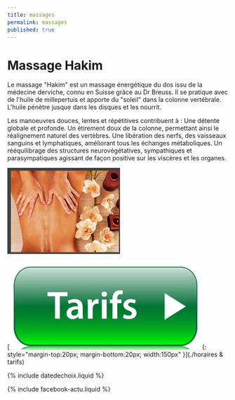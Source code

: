 ```yaml
---
title: massages 
permalink: massages 
published: true
---
```


# Massage Hakim

Le massage "Hakim" est un massage énergétique du dos issu de la médecine derviche, connu en Suisse grâce au Dr Breuss. Il se pratique avec de l'huile de millepertuis et apporte du "soleil" dans la colonne vertébrale. L'huile pénètre jusque dans les disques et les nourrit.

Les manoeuvres douces, lentes et répétitives contribuent à :
Une détente globale et profonde.
Un étirement doux de la colonne, permettant ainsi le réalignement naturel des vertèbres.
Une libération des nerfs, des vaisseaux sanguins et lymphatiques, améliorant tous les échanges métaboliques.
Un rééquilibrage des structures neurovégétatives, sympathiques et parasympatiques agissant de façon positive sur les viscères et les organes.

![](./images/hakim.jpg)


[![Tarifs](./images/boutontarif.png){: style="margin-top:20px; margin-bottom:20px; width:150px" }](./horaires & tarifs)




{% include datedechoix.liquid %}

{% include facebook-actu.liquid %}
